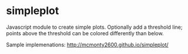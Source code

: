 # simpleplot
Javascript module to create simple plots. Optionally add a threshold line; points above the threshold can be colored differently than below.

Sample implemenations: http://mcmonty2600.github.io/simpleplot/



